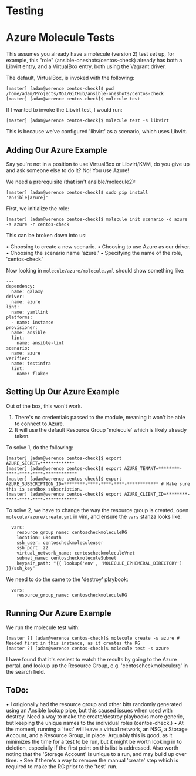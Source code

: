 Testing
=======

Azure Molecule Tests
============================

This assumes you already have a molecule (version 2) test set up, for example, this "role" (ansible-oneshots/centos-check) already has both a Libvirt entry, and a VirtualBox entry, both using the Vagrant driver.

The default, VirtualBox, is invoked with the following:

```
[master] [adam@verence centos-check]$ pwd
/home/adam/Projects/MoJ/GitHub/ansible-oneshots/centos-check
[master] [adam@verence centos-check]$ molecule test
```

If I wanted to invoke the Libvirt test, I would run:

```
[master] [adam@verence centos-check]$ molecule test -s libvirt
```

This is because we've configured 'libvirt' as a scenario, which uses Libvirt.

Adding Our Azure Example
-------------------------------------------------------------

Say you're not in a position to use VirtualBox or Libvirt/KVM, do you give up and ask someone else to do it? No! You use Azure!

We need a prerequisite (that isn't ansible/molecule2):

```
[master] [adam@verence centos-check]$ sudo pip install 'ansible[azure]'
```

First, we initialize the role:

```
[master] [adam@verence centos-check]$ molecule init scenario -d azure -s azure -r centos-check
```

This can be broken down into us:

• Choosing to create a new scenario.
• Choosing to use Azure as our driver.
• Choosing the scenario name 'azure.'
• Specifying the name of the role, 'centos-check.'

Now looking in `molecule/azure/molecule.yml` should show something like:

```
---
dependency:
  name: galaxy
driver:
  name: azure
lint:
  name: yamllint
platforms:
  - name: instance
provisioner:
  name: ansible
  lint:
    name: ansible-lint
scenario:
  name: azure
verifier:
  name: testinfra
  lint:
    name: flake8
```

Setting Up Our Azure Example
---------------------------------------------------------------------

Out of the box, this won't work.

1. There's no credentials passed to the module, meaning it won't be able to connect to Azure.
2. It will use the default Resource Group 'molecule' which is likely already taken.

To solve 1, do the following:

```
[master] [adam@verence centos-check]$ export AZURE_SECRET=*************
[master] [adam@verence centos-check]$ export AZURE_TENANT=********-****-****-****-************
[master] [adam@verence centos-check]$ export AZURE_SUBSCRIPTION_ID=********-****-****-****-************ # Make sure this is sandbox subscription.
[master] [adam@verence centos-check]$ export AZURE_CLIENT_ID=********-****-****-****-************
```

To solve 2, we have to change the way the resource group is created, open `molecule/azure/create.yml` in vim, and ensure the `vars` stanza looks like:

```
  vars:
    resource_group_name: centoscheckmoleculeRG
    location: uksouth
    ssh_user: centoscheckmoleculeuser
    ssh_port: 22
    virtual_network_name: centoscheckmoleculeVnet
    subnet_name: centoscheckmoleculeSubnet
    keypair_path: "{{ lookup('env', 'MOLECULE_EPHEMERAL_DIRECTORY') }}/ssh_key"
```

We need to do the same to the 'destroy' playbook:

```
  vars:
    resource_group_name: centoscheckmoleculeRG
```

Running Our Azure Example 
-----------------------------------------------------------------

We run the molecule test with:

```
[master ?] [adam@verence centos-check]$ molecule create -s azure # Needed first in this instance, as it creates the RG
[master ?] [adam@verence centos-check]$ molecule test -s azure
```

I have found that it's easiest to watch the results by going to the Azure portal, and lookup up the Resource Group, e.g. 'centoscheckmoleculerg' in the search field.

ToDo:
----------

• I origionally had the resource group and other bits randomly generated using an Ansible lookup pipe, but this caused issues when used with destroy. Need a way to make the create/destroy playbooks more generic, but keeping the unique names to the individual roles (centos-check.) 
• At the moment, running a 'test' will leave a virtual network, an NSG, a Storage Account, and a Resource Group, in place. Arguably this is good, as it minimizes the time for a test to be run, but it might be worth looking in to deletion, especially if the first point on this list is addressed. Also worth noting that the 'Storage Account' is unique to a run, and may build up over time.
• See if there's a way to remove the manual 'create' step which is required to make the RG prior to the 'test' run.
